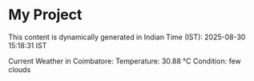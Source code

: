 # My Project

This content is dynamically generated in Indian Time (IST): 2025-08-30 15:18:31 IST


Current Weather in Coimbatore:
Temperature: 30.88 °C
Condition: few clouds
